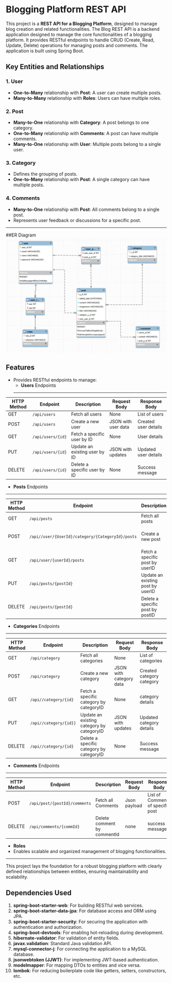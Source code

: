 # Blogging Platform REST API

This project is a **REST API for a Blogging Platform**, designed to manage blog creation and related functionalities.
The Blog REST API is a backend application designed to manage the core functionalities of a blogging platform. It provides RESTful endpoints to handle CRUD (Create, Read, Update, Delete) operations for managing posts and comments. The application is built using Spring Boot.
## Key Entities and Relationships

### 1. **User**
- **One-to-Many** relationship with **Post**: A user can create multiple posts.
- **Many-to-Many** relationship with **Roles**: Users can have multiple roles.

### 2. **Post**
- **Many-to-One** relationship with **Category**: A post belongs to one category.
- **One-to-Many** relationship with **Comments**: A post can have multiple comments.
- **Many-to-One** relationship with **User**: Multiple posts belong to a single user.

### 3. **Category**
- Defines the grouping of posts.
- **One-to-Many** relationship with **Post**: A single category can have multiple posts.

### 4. **Comments**
- **Many-to-One** relationship with **Post**: All comments belong to a single post.
- Represents user feedback or discussions for a specific post.
---
##ER Diagram
![imGE](/src/main/resources/static/img/BlogERdiagram.PNG)

## Features
- Provides RESTful endpoints to manage:
  - **Users** Endpoints
  ---
| HTTP Method | Endpoint             | Description                       | Request Body       | Response Body         |
|-------------|----------------------|-----------------------------------|--------------------|-----------------------|
| GET         | `/api/users`         | Fetch all users                  | None               | List of users         |
| POST        | `/api/users`         | Create a new user                | JSON with user data| Created user details  |
| GET         | `/api/users/{id}`    | Fetch a specific user by ID      | None               | User details          |
| PUT         | `/api/users/{id}`    | Update an existing user by ID    | JSON with updates  | Updated user details  |
| DELETE      | `/api/users/{id}`    | Delete a specific user by ID     | None               | Success message       |

  - **Posts** Endpoints
  - --
| HTTP Method | Endpoint                                                  | Description                       | Request Body       | Response Body         |
|-------------|---------------------------------------------------------- |---------------------------------- |--------------------|-----------------------|
| GET         | `/api/posts`                                              | Fetch all posts                   | None               | List of posts         |
| POST        | `/api//user/{UserId}/category/{CategoryId}/posts`         | Create a new post                 | JSON with post data| Created post details  |
| GET         | `/api/user/{userId}/posts`                                |Fetch a specific post by userID    | None               | Post details          |
| PUT         | `/api/posts/{postId}`                                     | Update an existing post by userID| JSON with updates   | Updated post details  |
| DELETE      | `/api/posts/{postId}`                                     | Delete a specific post by postID   | None               | Success message       | 
  - **Categories** Endpoints
  ---  
| HTTP Method | Endpoint                                                  | Description                       | Request Body            | Response Body         |
|-------------|---------------------------------------------------------- |---------------------------------- |-------------------------|-----------------------|
| GET         | `/api/category`                                           | Fetch all categories              | None                    | List of categories    |
| POST        | `/api/category`                                           | Create a new category              | JSON with category data| Created category category   |
| GET         | `/api//category/{id}`                                     |Fetch a specific category by categoryID | None               | category details       |
| PUT         | `/api//category/{id}}`                                    | Update an existing category by categoryID| JSON with updates | Updated category details  |
| DELETE      | `/api//category/{id}`                                     | Delete a specific category by categoryID   | None             | Success message      | 

  - **Comments** Endpoints
  ---
  | HTTP Method | Endpoint                    | Description                       | Request Body       | Response Body         |
|-------------|-------------------------------|-----------------------------------|--------------------|-----------------------|
|    POST      | `/api/post/{postId}/comments`| Fetch all Comments                | Json payload       | List of Comments of specific post |
|    DELETE    | `/api/comments/{commId}`     | Delete comment by commentId       | none               | success message  |


  - **Roles** 
- Enables scalable and organized management of blogging functionalities.

---

This project lays the foundation for a robust blogging platform with clearly defined relationships between entities, ensuring maintainability and scalability.

## Dependencies Used

1. **spring-boot-starter-web**: For building RESTful web services.
2. **spring-boot-starter-data-jpa**: For database access and ORM using JPA.
3. **spring-boot-starter-security**: For securing the application with authentication and authorization.
4. **spring-boot-devtools**: For enabling hot-reloading during development.
5. **hibernate-validator**: For validation of entity fields.
6. **javax.validation**: Standard Java validation API.
7. **mysql-connector-j**: For connecting the application to a MySQL database.
8. **jsonwebtoken (JJWT)**: For implementing JWT-based authentication.
9. **modelmapper**: For mapping DTOs to entities and vice versa.
10. **lombok**: For reducing boilerplate code like getters, setters, constructors, etc.















